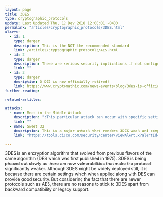 ```yaml
---
layout: page
title: 3DES
type: cryptographic_protocols
update: Last Updated Thu, 12 Dev 2018 12:00:01 -0400
permalink: "articles/cryptographic_protocols/3DES.html"
alerts:
  - id: 1
    type: danger
    description: This is the NOT the recommended standard.
    link: /articles/cryptographic_protocols/AES.html
  - id: 2
    type: danger
    description: There are serious security implications if not configured properly!
    link: ""
  - id: 3
    type: danger
    decription: 3 DES is now officially retired! 
    link: https://www.cryptomathic.com/news-events/blog/3des-is-officially-being-retired
further-reading:

related-articles:

attacks:
  - name: Meet in the Middle Attack
    description: ":This particular attack can occur with specific settings in which DES could operate (keying option 1)."
    link: ""
  - name: Sweet 32
    description: This is a major attack that renders 3DES weak and compromises the security entirely. But like mentioned before, there are ways to mitigate and still use 3DES. OpenSSL does not include 3DES per default since version 1.1.0 (August 2016), and considers it a "weak cipher". Cisco's advisory on Sweet32:"
    link: "https://tools.cisco.com/security/center/viewAlert.x?alertId=48625"

---
```

3DES is an encryption algorithm that evolved from previous flavors of the same algorithm (DES which was first published in 1975). 3DES is being phased out slowly as there are new vulnerabilities that make the protocol significantly weaker. Although 3DES might be widely deployed still, it is because there are certain settings which when applied along with DES can provide good security. But considering the fact that there are newer protocols such as AES, there are no reasons to stick to 3DES apart from backward compatibility or legacy support.

